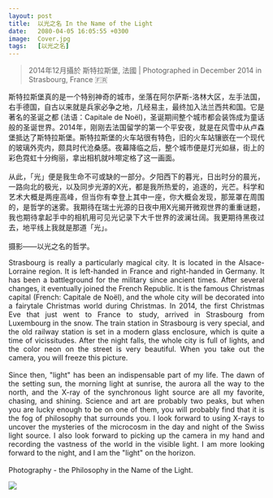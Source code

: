 ```yaml
---
layout: post
title:  以光之名 In the Name of the Light
date:   2080-04-05 16:05:55 +0300
image:  Cover.jpg
tags:   [以光之名]
---
```

> 2014年12月攝於 斯特拉斯堡, 法國 | Photographed in December 2014 in Strasbourg, France 🇫🇷

<p style='text-align: justify;'>
斯特拉斯堡真的是一个特别神奇的城市，坐落在阿尔萨斯-洛林大区，左手法国，右手德国，自古以来就是兵家必争之地，几经易主，最终加入法兰西共和国。它是著名的圣诞之都 (法语：Capitale de Noël)，圣诞期间整个城市都会装饰成为童话般的圣诞世界。2014年，刚刚去法国留学的第一个平安夜，就是在风雪中从卢森堡抵达了斯特拉斯堡。斯特拉斯堡的火车站很有特色，旧的火车站镶嵌在一个现代的玻璃外壳内，颇具时代沧桑感。夜幕降临之后，整个城市便是灯光如昼，街上的彩色霓虹十分绚丽，拿出相机就咔嚓定格了这一画面。
<br>
<br>
从此，「光」便是我生命不可或缺的一部分。夕阳西下的暮光，日出时分的晨光，一路向北的极光，以及同步光源的X光，都是我所热爱的，追逐的，光芒。科学和艺术大概是两座高峰，但当你有幸登上其中一座，你大概会发现，那笼罩在周围的，是哲学的迷雾。我期待在瑞士光源的日夜中用X光揭开微观世界的重重谜题，我也期待拿起手中的相机用可见光记录下大千世界的波澜壮阔。我更期待黑夜过去，地平线上我就是那道「光」。
<br>
<br>
摄影——以光之名的哲学。
</p>

<p style='text-align: justify;'>
Strasbourg is really a particularly magical city. It is located in the Alsace-Lorraine region. It is left-handed in France and right-handed in Germany. It has been a battleground for the military since ancient times. After several changes, it eventually joined the French Republic. It is the famous Christmas capital (French: Capitale de Noël), and the whole city will be decorated into a fairytale Christmas world during Christmas. In 2014, the first Christmas Eve that just went to France to study, arrived in Strasbourg from Luxembourg in the snow. The train station in Strasbourg is very special, and the old railway station is set in a modern glass enclosure, which is quite a time of vicissitudes. After the night falls, the whole city is full of lights, and the color neon on the street is very beautiful. When you take out the camera, you will freeze this picture.
<br>
<br>
Since then, "light" has been an indispensable part of my life. The dawn of the setting sun, the morning light at sunrise, the aurora all the way to the north, and the X-ray of the synchronous light source are all my favorite, chasing, and shining. Science and art are probably two peaks, but when you are lucky enough to be on one of them, you will probably find that it is the fog of philosophy that surrounds you. I look forward to using X-rays to uncover the mysteries of the microcosm in the day and night of the Swiss light source. I also look forward to picking up the camera in my hand and recording the vastness of the world in the visible light. I am more looking forward to the night, and I am the "light" on the horizon.  
<br>
<br>
Photography - the Philosophy in the Name of the Light.
</p>

![]({{site.baseurl}}/img/00.ipg)


